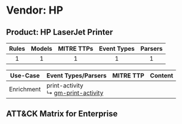 Vendor: HP
==========
Product: HP LaserJet Printer
----------------------------
| Rules | Models | MITRE TTPs | Event Types | Parsers |
|:-----:|:------:|:----------:|:-----------:|:-------:|
|   1   |   1    |     1      |      1      |    1    |

|  Use-Case  | Event Types/Parsers                                                                       | MITRE TTP | Content                                                   |
|:----------:| ----------------------------------------------------------------------------------------- | --------- | --------------------------------------------------------- |
| Enrichment |  print-activity<br> ↳ [gm-print-activity](Parsers/parserContent_gm-print-activity.md)<br> |           | [](Rules_Models/r_m_hp_hp_laserjet_printer_Enrichment.md) |

ATT&CK Matrix for Enterprise
----------------------------
